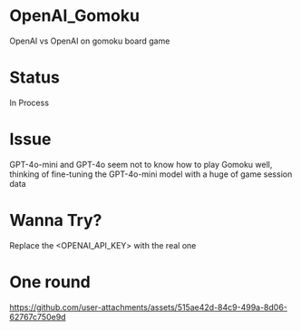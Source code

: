 # OpenAI_Gomoku
OpenAI vs OpenAI on gomoku board game

# Status
In Process

# Issue
GPT-4o-mini and GPT-4o seem not to know how to play Gomoku well, thinking of fine-tuning the GPT-4o-mini model with a huge of game session data

# Wanna Try?
Replace the <OPENAI_API_KEY> with the real one

# One round
https://github.com/user-attachments/assets/515ae42d-84c9-499a-8d06-62767c750e9d

